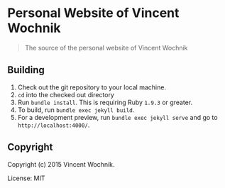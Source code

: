 # Personal Website of Vincent Wochnik

> The source of the personal website of Vincent Wochnik

## Building

1. Check out the git repository to your local machine.
2. `cd` into the checked out directory
3. Run `bundle install`. This is requiring Ruby `1.9.3` or greater.
4. To build, run `bundle exec jekyll build`.
5. For a development preview, run `bundle exec jekyll serve` and go to `http://localhost:4000/`.

## Copyright

Copyright (c) 2015 Vincent Wochnik.

License: MIT
